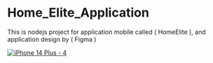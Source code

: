 # Home_Elite_Application
This is nodejs project for application mobile called ( HomeElite ),
and application design by ( Figma )


[![iPhone 14 Plus - 4](https://github.com/user-attachments/assets/4134f36f-db62-4a09-b14b-37f573119c98)](https://github.com/user-attachments/assets/16926603-4bdf-49a5-a324-34c67d8751d6)
